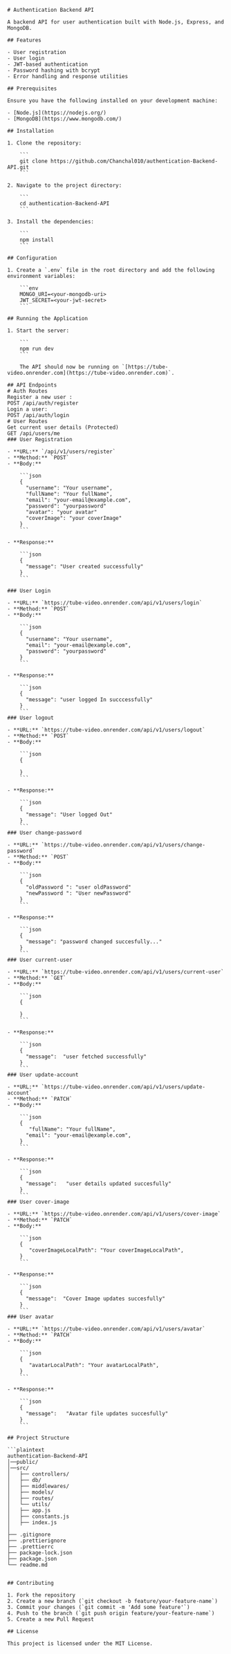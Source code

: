 
```
# Authentication Backend API

A backend API for user authentication built with Node.js, Express, and MongoDB.

## Features

- User registration
- User login
- JWT-based authentication
- Password hashing with bcrypt
- Error handling and response utilities

## Prerequisites

Ensure you have the following installed on your development machine:

- [Node.js](https://nodejs.org/)
- [MongoDB](https://www.mongodb.com/)

## Installation

1. Clone the repository:

    ```
    git clone https://github.com/Chanchal010/authentication-Backend-API.git
    ```

2. Navigate to the project directory:

    ```
    cd authentication-Backend-API
    ```

3. Install the dependencies:

    ```
    npm install
    ```

## Configuration

1. Create a `.env` file in the root directory and add the following environment variables:

    ```env
    MONGO_URI=<your-mongodb-uri>
    JWT_SECRET=<your-jwt-secret>
    ```

## Running the Application

1. Start the server:

    ```
    npm run dev
    ```

    The API should now be running on `[https://tube-video.onrender.com](https://tube-video.onrender.com)`.

## API Endpoints
# Auth Routes
Register a new user :
POST /api/auth/register
Login a user:
POST /api/auth/login
# User Routes
Get current user details (Protected)
GET /api/users/me
### User Registration

- **URL:** `/api/v1/users/register`
- **Method:** `POST`
- **Body:**

    ```json
    {
      "username": "Your username",
      "fullName": "Your fullName",
      "email": "your-email@example.com",
      "password": "yourpassword"
      "avatar": "your avatar"
      "coverImage": "your coverImage"
    }
    ```

- **Response:**

    ```json
    {
      "message": "User created successfully"
    }
    ```

### User Login

- **URL:** `https://tube-video.onrender.com/api/v1/users/login`
- **Method:** `POST`
- **Body:**

    ```json
    {
      "username": "Your username",
      "email": "your-email@example.com",
      "password": "yourpassword"
    }
    ```

- **Response:**

    ```json
    {
      "message": "user logged In succcessfully"
    }
    ```
### User logout

- **URL:** `https://tube-video.onrender.com/api/v1/users/logout`
- **Method:** `POST`
- **Body:**

    ```json
    {
      
    }
    ```

- **Response:**

    ```json
    {
      "message": "User logged Out"
    }
    ```
### User change-password

- **URL:** `https://tube-video.onrender.com/api/v1/users/change-password`
- **Method:** `POST`
- **Body:**

    ```json
    {
      "oldPassword ": "user oldPassword"
      "newPassword ": "User newPassword"
    }
    ```

- **Response:**

    ```json
    {
      "message": "password changed succesfully..."
    }
    ```
### User current-user

- **URL:** `https://tube-video.onrender.com/api/v1/users/current-user`
- **Method:** `GET`
- **Body:**

    ```json
    {
      
    }
    ```

- **Response:**

    ```json
    {
      "message":  "user fetched successfully"
    }
    ```
### User update-account

- **URL:** `https://tube-video.onrender.com/api/v1/users/update-account`
- **Method:** `PATCH`
- **Body:**

    ```json
    {
       "fullName": "Your fullName",
      "email": "your-email@example.com",
    }
    ```

- **Response:**

    ```json
    {
      "message":   "user details updated succesfully"
    }
    ```
### User cover-image 

- **URL:** `https://tube-video.onrender.com/api/v1/users/cover-image`
- **Method:** `PATCH`
- **Body:**

    ```json
    {
       "coverImageLocalPath": "Your coverImageLocalPath",
    }
    ```

- **Response:**

    ```json
    {
      "message":  "Cover Image updates succesfully"
    }
    ```
### User avatar

- **URL:** `https://tube-video.onrender.com/api/v1/users/avatar`
- **Method:** `PATCH`
- **Body:**

    ```json
    {
       "avatarLocalPath": "Your avatarLocalPath",
    }
    ```

- **Response:**

    ```json
    {
      "message":   "Avatar file updates succesfully"
    }
    ```

## Project Structure

```plaintext
authentication-Backend-API
│──public/
│──src/
│   ├── controllers/
│   ├── db/
│   ├── middlewares/
│   ├── models/
│   ├── routes/
│   └── utils/
│   ├── app.js
│   ├── constants.js
│   ├── index.js
│
├── .gitignore
├── .prettierignore
├── .prettierrc
├── package-lock.json
├── package.json
└── readme.md


## Contributing

1. Fork the repository
2. Create a new branch (`git checkout -b feature/your-feature-name`)
3. Commit your changes (`git commit -m 'Add some feature'`)
4. Push to the branch (`git push origin feature/your-feature-name`)
5. Create a new Pull Request

## License

This project is licensed under the MIT License.
```
